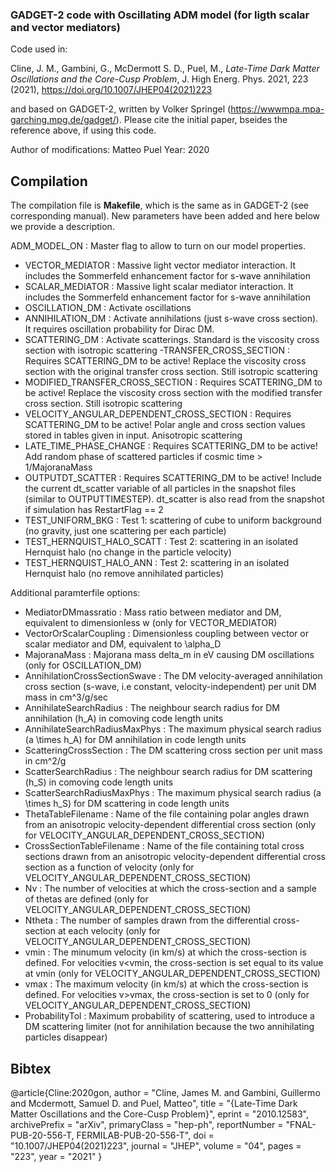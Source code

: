 ### GADGET-2 code with Oscillating ADM model (for ligth scalar and vector mediators) 

Code used in:

Cline, J. M., Gambini, G., McDermott S. D., Puel, M., *Late-Time Dark Matter Oscillations and the Core-Cusp Problem*, J. High Energ. Phys. 2021, 223 (2021), https://doi.org/10.1007/JHEP04(2021)223

and based on GADGET-2, written by Volker Springel (https://wwwmpa.mpa-garching.mpg.de/gadget/). Please cite the initial paper, bseides the reference above, if using this code.

Author of modifications: Matteo Puel
Year: 2020


## Compilation 
The compilation file is **Makefile**, which is the same as in GADGET-2 (see corresponding manual). New parameters have been added and here below we provide a description.

ADM_MODEL_ON : Master flag to allow to turn on our model properties.
- VECTOR_MEDIATOR : Massive light vector mediator interaction. It includes the Sommerfeld enhancement factor for s-wave annihilation
- SCALAR_MEDIATOR : Massive light scalar mediator interaction. It includes the Sommerfeld enhancement factor for s-wave annihilation
- OSCILLATION_DM : Activate oscillations
- ANNIHILATION_DM : Activate annihilations (just s-wave cross section). It requires oscillation probability for Dirac DM. 
- SCATTERING_DM : Activate scatterings. Standard is the viscosity cross section with isotropic scattering
-TRANSFER_CROSS_SECTION : Requires SCATTERING_DM to be active! Replace the viscosity cross section with the original transfer cross section. Still isotropic scattering
- MODIFIED_TRANSFER_CROSS_SECTION : Requires SCATTERING_DM to be active! Replace the viscosity cross section with the modified transfer cross section. Still isotropic scattering
- VELOCITY_ANGULAR_DEPENDENT_CROSS_SECTION : Requires SCATTERING_DM to be active! Polar angle and cross section values stored in tables given in input. Anisotropic scattering
- LATE_TIME_PHASE_CHANGE : Requires SCATTERING_DM to be active! Add random phase of scattered particles if cosmic time > 1/MajoranaMass
- OUTPUTDT_SCATTER : Requires SCATTERING_DM to be active! Include the current dt_scatter variable of all particles in the snapshot files (similar to OUTPUTTIMESTEP). dt_scatter is also read from the snapshot if simulation has RestartFlag == 2
- TEST_UNIFORM_BKG : Test 1: scattering of cube to uniform background (no gravity, just one scattering per each particle)
- TEST_HERNQUIST_HALO_SCATT : Test 2: scattering in an isolated Hernquist halo (no change in the particle velocity)
- TEST_HERNQUIST_HALO_ANN : Test 2: scattering in an isolated Hernquist halo (no remove annihilated particles)


Additional paramterfile options:
- MediatorDMmassratio : Mass ratio between mediator and DM, equivalent to dimensionless w (only for VECTOR_MEDIATOR)
- VectorOrScalarCoupling : Dimensionless coupling between vector or scalar mediator and DM, equivalent to \alpha_D
- MajoranaMass : Majorana mass delta_m in eV causing DM oscillations (only for OSCILLATION_DM)
- AnnihilationCrossSectionSwave : The DM velocity-averaged annihilation cross section (s-wave, i.e constant, velocity-independent) per unit DM mass in cm^3/g/sec
- AnnihilateSearchRadius : The neighbour search radius for DM annihilation (h_A) in comoving code length units
- AnnihilateSearchRadiusMaxPhys : The maximum physical search radius (a \times h_A) for DM annihilation in code length units
- ScatteringCrossSection : The DM scattering cross section per unit mass in cm^2/g
- ScatterSearchRadius : The neighbour search radius for DM scattering (h_S) in comoving code length units
- ScatterSearchRadiusMaxPhys : The maximum physical search radius (a \times h_S) for DM scattering in code length units
- ThetaTableFilename : Name of the file containing polar angles drawn from an anisotropic velocity-dependent differential cross section (only for VELOCITY_ANGULAR_DEPENDENT_CROSS_SECTION)
- CrossSectionTableFilename : Name of the file containing total cross sections drawn from an anisotropic velocity-dependent differential cross section as a function of velocity (only for VELOCITY_ANGULAR_DEPENDENT_CROSS_SECTION)
- Nv : The number of velocities at which the cross-section and a sample of thetas are defined (only for VELOCITY_ANGULAR_DEPENDENT_CROSS_SECTION)
- Ntheta : The number of samples drawn from the differential cross-section at each velocity (only for VELOCITY_ANGULAR_DEPENDENT_CROSS_SECTION)
- vmin : The minumum velocity (in km/s) at which the cross-section is defined. For velocities v<vmin, the cross-section is set equal to its value at vmin (only for VELOCITY_ANGULAR_DEPENDENT_CROSS_SECTION)
- vmax : The maximum velocity (in km/s) at which the cross-section is defined. For velocities v>vmax, the cross-section is set to 0 (only for VELOCITY_ANGULAR_DEPENDENT_CROSS_SECTION)
- ProbabilityTol : Maximum probability of scattering, used to introduce a DM scattering limiter (not for annihilation because the two annihilating particles disappear)

## Bibtex
@article{Cline:2020gon,
    author = "Cline, James M. and Gambini, Guillermo and Mcdermott, Samuel D. and Puel, Matteo",
    title = "{Late-Time Dark Matter Oscillations and the Core-Cusp Problem}",
    eprint = "2010.12583",
    archivePrefix = "arXiv",
    primaryClass = "hep-ph",
    reportNumber = "FNAL-PUB-20-556-T, FERMILAB-PUB-20-556-T",
    doi = "10.1007/JHEP04(2021)223",
    journal = "JHEP",
    volume = "04",
    pages = "223",
    year = "2021"
}

